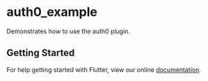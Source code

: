 # auth0_example

Demonstrates how to use the auth0 plugin.

## Getting Started

For help getting started with Flutter, view our online
[documentation](https://flutter.io/).

